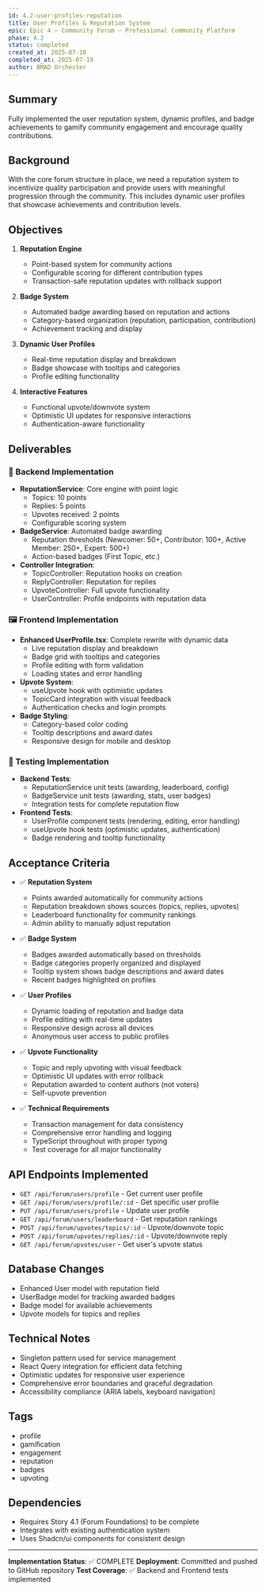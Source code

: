 ```yaml
---
id: 4.2-user-profiles-reputation
title: User Profiles & Reputation System
epic: Epic 4 – Community Forum – Professional Community Platform
phase: 4.2
status: completed
created_at: 2025-07-18
completed_at: 2025-07-19
author: BMAD Orchester
---
```


## Summary

Fully implemented the user reputation system, dynamic profiles, and badge achievements to gamify community engagement and encourage quality contributions.

## Background

With the core forum structure in place, we need a reputation system to incentivize quality participation and provide users with meaningful progression through the community. This includes dynamic user profiles that showcase achievements and contribution levels.

## Objectives

1. **Reputation Engine**
   - Point-based system for community actions
   - Configurable scoring for different contribution types
   - Transaction-safe reputation updates with rollback support

2. **Badge System**
   - Automated badge awarding based on reputation and actions
   - Category-based organization (reputation, participation, contribution)
   - Achievement tracking and display

3. **Dynamic User Profiles**
   - Real-time reputation display and breakdown
   - Badge showcase with tooltips and categories
   - Profile editing functionality

4. **Interactive Features**
   - Functional upvote/downvote system
   - Optimistic UI updates for responsive interactions
   - Authentication-aware functionality

## Deliverables

### 🔧 Backend Implementation
- **ReputationService**: Core engine with point logic
  - Topics: 10 points
  - Replies: 5 points  
  - Upvotes received: 2 points
  - Configurable scoring system
- **BadgeService**: Automated badge awarding
  - Reputation thresholds (Newcomer: 50+, Contributor: 100+, Active Member: 250+, Expert: 500+)
  - Action-based badges (First Topic, etc.)
- **Controller Integration**: 
  - TopicController: Reputation hooks on creation
  - ReplyController: Reputation for replies
  - UpvoteController: Full upvote functionality
  - UserController: Profile endpoints with reputation data

### 🖼️ Frontend Implementation
- **Enhanced UserProfile.tsx**: Complete rewrite with dynamic data
  - Live reputation display and breakdown
  - Badge grid with tooltips and categories
  - Profile editing with form validation
  - Loading states and error handling
- **Upvote System**: 
  - useUpvote hook with optimistic updates
  - TopicCard integration with visual feedback
  - Authentication checks and login prompts
- **Badge Styling**:
  - Category-based color coding
  - Tooltip descriptions and award dates
  - Responsive design for mobile and desktop

### 🧪 Testing Implementation
- **Backend Tests**:
  - ReputationService unit tests (awarding, leaderboard, config)
  - BadgeService unit tests (awarding, stats, user badges)
  - Integration tests for complete reputation flow
- **Frontend Tests**:
  - UserProfile component tests (rendering, editing, error handling)
  - useUpvote hook tests (optimistic updates, authentication)
  - Badge rendering and tooltip functionality

## Acceptance Criteria

- ✅ **Reputation System**
  - Points awarded automatically for community actions
  - Reputation breakdown shows sources (topics, replies, upvotes)
  - Leaderboard functionality for community rankings
  - Admin ability to manually adjust reputation

- ✅ **Badge System**
  - Badges awarded automatically based on thresholds
  - Badge categories properly organized and displayed
  - Tooltip system shows badge descriptions and award dates
  - Recent badges highlighted on profiles

- ✅ **User Profiles**
  - Dynamic loading of reputation and badge data
  - Profile editing with real-time updates
  - Responsive design across all devices
  - Anonymous user access to public profiles

- ✅ **Upvote Functionality**
  - Topic and reply upvoting with visual feedback
  - Optimistic UI updates with error rollback
  - Reputation awarded to content authors (not voters)
  - Self-upvote prevention

- ✅ **Technical Requirements**
  - Transaction management for data consistency
  - Comprehensive error handling and logging
  - TypeScript throughout with proper typing
  - Test coverage for all major functionality

## API Endpoints Implemented

- `GET /api/forum/users/profile` - Get current user profile
- `GET /api/forum/users/profile/:id` - Get specific user profile
- `PUT /api/forum/users/profile` - Update user profile
- `GET /api/forum/users/leaderboard` - Get reputation rankings
- `POST /api/forum/upvotes/topics/:id` - Upvote/downvote topic
- `POST /api/forum/upvotes/replies/:id` - Upvote/downvote reply
- `GET /api/forum/upvotes/user` - Get user's upvote status

## Database Changes

- Enhanced User model with reputation field
- UserBadge model for tracking awarded badges
- Badge model for available achievements
- Upvote models for topics and replies

## Technical Notes

- Singleton pattern used for service management
- React Query integration for efficient data fetching
- Optimistic updates for responsive user experience
- Comprehensive error boundaries and graceful degradation
- Accessibility compliance (ARIA labels, keyboard navigation)

## Tags

- profile
- gamification
- engagement
- reputation
- badges
- upvoting

## Dependencies

- Requires Story 4.1 (Forum Foundations) to be complete
- Integrates with existing authentication system
- Uses Shadcn/ui components for consistent design

---

**Implementation Status**: ✅ COMPLETE
**Deployment**: Committed and pushed to GitHub repository
**Test Coverage**: ✅ Backend and Frontend tests implemented